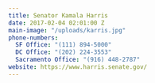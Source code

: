 ```yaml
---
title: Senator Kamala Harris
date: 2017-02-04 02:01:00 Z
main-image: "/uploads/karris.jpg"
phone-numbers:
  SF Office: "(111) 894-5000"
  DC Office: "(202) 224-3553"
  Sacramento Office: "(916) 448-2787"
website: https://www.harris.senate.gov/
---
```


